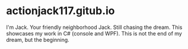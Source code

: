 # actionjack117.gitub.io
I'm Jack. Your friendly neighborhood Jack. Still chasing the dream.  This showcases my work in C# (console and WPF). This is not the end of my dream, but the beginning.
